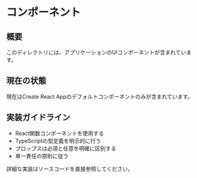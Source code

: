 # コンポーネント

## 概要

このディレクトリには、アプリケーションのUIコンポーネントが含まれています。

## 現在の状態

現在はCreate React Appのデフォルトコンポーネントのみが含まれています。

## 実装ガイドライン

- React関数コンポーネントを使用する
- TypeScriptの型定義を明示的に行う
- プロップスは必須と任意を明確に区別する
- 単一責任の原則に従う

詳細な実装はソースコードを直接参照してください。
